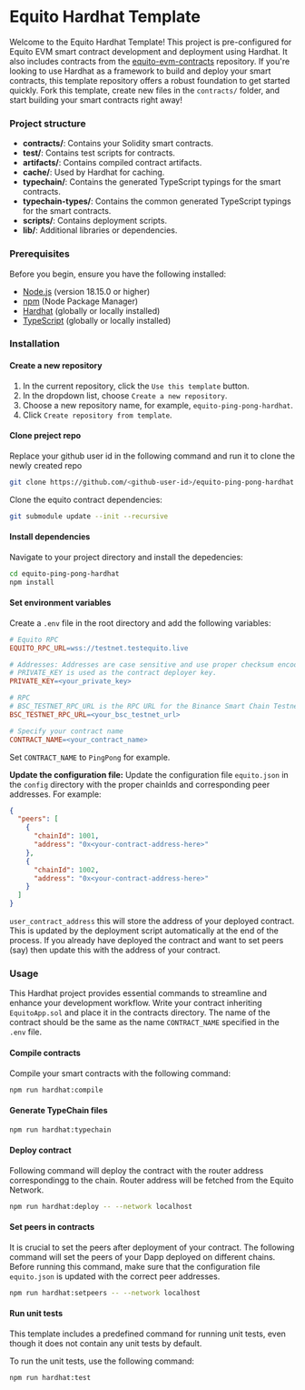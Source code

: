 # Equito Hardhat Template

Welcome to the Equito Hardhat Template! This project is pre-configured for Equito EVM smart contract development and deployment using Hardhat. It also includes contracts from the [equito-evm-contracts](https://github.com/equito-network/equito-evm-contracts) repository. If you're looking to use Hardhat as a framework to build and deploy your smart contracts, this template repository offers a robust foundation to get started quickly. Fork this template, create new files in the `contracts/` folder, and start building your smart contracts right away!

### Project structure

- **contracts/**: Contains your Solidity smart contracts.
- **test/**: Contains test scripts for contracts.
- **artifacts/**: Contains compiled contract artifacts.
- **cache/**: Used by Hardhat for caching.
- **typechain/**: Contains the generated TypeScript typings for the smart contracts.
- **typechain-types/**: Contains the common generated TypeScript typings for the smart contracts.
- **scripts/**: Contains deployment scripts.
- **lib/**: Additional libraries or dependencies.

### Prerequisites

Before you begin, ensure you have the following installed:

- [Node.js](https://nodejs.org/en) (version 18.15.0 or higher)
- [npm](https://www.npmjs.com) (Node Package Manager)
- [Hardhat](https://hardhat.org) (globally or locally installed)
- [TypeScript](https://www.typescriptlang.org/) (globally or locally installed)

### Installation

#### Create a new repository

1. In the current repository, click the `Use this template` button.
2. In the dropdown list, choose `Create a new repository`.
3. Choose a new repository name, for example, `equito-ping-pong-hardhat`.
4. Click `Create repository from template`.

#### Clone preject repo

Replace your github user id in the following command and run it to clone the newly created repo

```bash
git clone https://github.com/<github-user-id>/equito-ping-pong-hardhat.git
```

Clone the equito contract dependencies:

```bash
git submodule update --init --recursive
```

#### Install dependencies

Navigate to your project directory and install the depedencies:

```bash
cd equito-ping-pong-hardhat
npm install
```

#### Set environment variables

Create a `.env` file in the root directory and add the following variables:

```makefile
# Equito RPC
EQUITO_RPC_URL=wss://testnet.testequito.live

# Addresses: Addresses are case sensitive and use proper checksum encoded addresses.
# PRIVATE_KEY is used as the contract deployer key.
PRIVATE_KEY=<your_private_key>

# RPC
# BSC_TESTNET_RPC_URL is the RPC URL for the Binance Smart Chain Testnet network.
BSC_TESTNET_RPC_URL=<your_bsc_testnet_url>

# Specify your contract name
CONTRACT_NAME=<your_contract_name>
```

Set `CONTRACT_NAME` to `PingPong` for example.

**Update the configuration file:**
Update the configuration file `equito.json` in the `config` directory with the proper chainIds and corresponding peer addresses. For example:

```json
{
  "peers": [
    {
      "chainId": 1001,
      "address": "0x<your-contract-address-here>"
    },
    {
      "chainId": 1002,
      "address": "0x<your-contract-address-here>"
    }
  ]
}
```

`user_contract_address` this will store the address of your deployed contract. This is updated by the deployment script automatically at the end of the process. If you already have deployed the contract and want to set peers (say) then update this with the address of your contract.

### Usage

This Hardhat project provides essential commands to streamline and enhance your development workflow. Write your contract inheriting `EquitoApp.sol` and place it in the contracts directory. The name of the contract should be the same as the name `CONTRACT_NAME` specified in the `.env` file.

#### Compile contracts

Compile your smart contracts with the following command:

```bash
npm run hardhat:compile
```

#### Generate TypeChain files

```bash
npm run hardhat:typechain
```

#### Deploy contract

Following command will deploy the contract with the router address correspondingg to the chain. Router address will be fetched from the Equito Network.

```bash
npm run hardhat:deploy -- --network localhost
```

#### Set peers in contracts

It is crucial to set the peers after deployment of your contract. The following command will set the peers of your Dapp deployed on different chains. Before running this command, make sure that the configuration file `equito.json` is updated with the correct peer addresses.

```bash
npm run hardhat:setpeers -- --network localhost
```

#### Run unit tests

This template includes a predefined command for running unit tests, even though it does not contain any unit tests by default.

To run the unit tests, use the following command:

```bash
npm run hardhat:test
```
